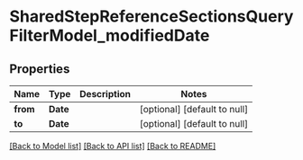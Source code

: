 # SharedStepReferenceSectionsQueryFilterModel_modifiedDate
## Properties

| Name | Type | Description | Notes |
|------------ | ------------- | ------------- | -------------|
| **from** | **Date** |  | [optional] [default to null] |
| **to** | **Date** |  | [optional] [default to null] |

[[Back to Model list]](../README.md#documentation-for-models) [[Back to API list]](../README.md#documentation-for-api-endpoints) [[Back to README]](../README.md)

